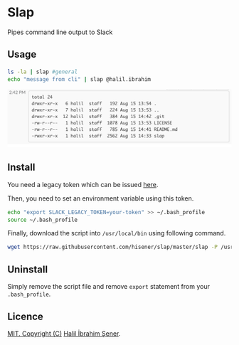 # Slap

Pipes command line output to Slack

## Usage

```bash
ls -la | slap #general
echo "message from cli" | slap @halil.ibrahim
```

![Screenshot](screenshot.png)

## Install

You need a legacy token which can be issued [here](https://api.slack.com/custom-integrations/legacy-tokens).

Then, you need to set an environment variable using this token.

```bash
echo "export SLACK_LEGACY_TOKEN=your-token" >> ~/.bash_profile
source ~/.bash_profile
```

Finally, download the script into `/usr/local/bin` using following command.

```bash
wget https://raw.githubusercontent.com/hisener/slap/master/slap -P /usr/local/bin && chmod +x /usr/local/bin/slap
```

## Uninstall

Simply remove the script file and remove `export` statement from your `.bash_profile`.

## Licence

[MIT. Copyright (C)](LICENSE) [Halil İbrahim Şener](http://halilsener.com).
